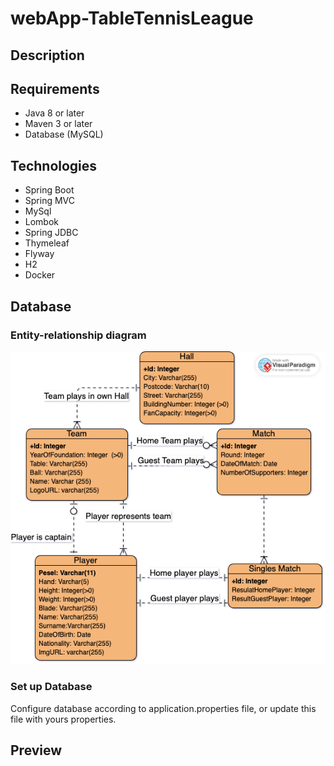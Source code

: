 # webApp-TableTennisLeague

## Description

## Requirements

- Java 8 or later
- Maven 3 or later
- Database (MySQL)

## Technologies
- Spring Boot
- Spring MVC
- MySql
- Lombok
- Spring JDBC
- Thymeleaf
- Flyway
- H2 
- Docker

## Database

### Entity-relationship diagram 
![ERD](Database/TableTennisLeague-ERD.png)

### Set up Database
Configure database according to application.properties file, or update this file with yours properties.

## Preview
